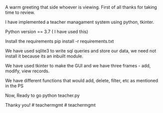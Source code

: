 A warm greeting that side whoever is viewing. First of all thanks for taking time to review.

I have implemented a teacher managament system using python, tkinter.

Python version == 3.7 ( I have used this)

Install the requirements
pip install -r requirements.txt

We have used sqlite3 to write sql queries and store our data, we need not install it because its an inbuilt module.

We have used tkinter to make the GUI and we have three frames - add, modify, view records.

We have different functions that would add, delete, filter, etc as mentioned in the PS

Now, Ready to go
python teacher.py

Thanky you! #   t e a c h e r m g m t 
 
 #   t e a c h e r m g m t 
 
 
